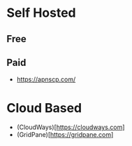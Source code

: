 # Self Hosted
## Free
## Paid
* https://apnscp.com/

# Cloud Based
* (CloudWays)[https://cloudways.com]
* (GridPane)[https://gridpane.com]
